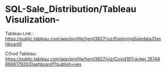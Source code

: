 # SQL-Sale_Distribution/Tableau Visulization-

Tableau Link : https://public.tableau.com/app/profile/henil3827/viz/ExploringSaledata/Dashboard1

COvid Tableau: https://public.tableau.com/app/profile/henil3827/viz/Covid19Tracker_16744666617920/Dashboard1?publish=yes
